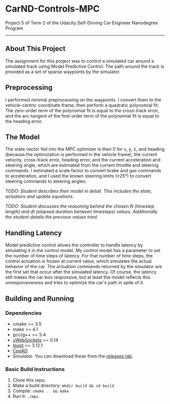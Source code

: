 CarND-Controls-MPC
==================

Project 5 of Term 2 of the Udacity Self-Driving Car Engineer Nanodegree Program

---

About This Project
------------------

The assignment for this project was to control a simulated car around a simulated track using
Model Predictive Control. The path around the track is provided as a set of sparse waypoints by
the simulator.

Preprocessing
-------------

I performed minimal preprocessing on the waypoints. I convert them to the vehicle-centric coordinate
frame, then perform a quadratic polynomial fit. The zero-order term of the polynomial fit is equal
to the cross-track error, and the arc-tangent of the first-order term of the polynomial fit is
equal to the heading error.

The Model
---------

The state vector fed into the MPC optimizer is then 0 for x, y, z, and heading (because the
optimization is performed in the vehicle frame), the current velocity, cross-track error, heading
error, and the current acceleration and steering angle, which are estimated from the current
throttle and steering commands. I estimated a scale factor to convert brake and gas commands to
acceleration, and I used the known steering limits (±25°) to convert steering commands to steering
angles.

*TODO: Student describes their model in detail. This includes the state, actuators and update equations.*

*TODO: Student discusses the reasoning behind the chosen N (timestep length) and dt (elapsed duration between timesteps) values. Additionally the student details the previous values tried.*

Handling Latency
----------------

Model predictive control allows the controller to handle latency by simulating it in the control
model. My control model has a parameter to set the number of time steps of latency. For that
number of time steps, the control actuation is frozen at current value, which simulates the
actual behavior of the car. The actuation commands returned by the simulator are the first set that
occur after the simulated latency. Of course, the latency still makes the car less responsive,
but at least the model reflects this unresponsiveness and tries to optimize the car's path in
spite of it.

Building and Running
--------------------

### Dependencies

* cmake >= 3.5
* make >= 4.1
* gcc/g++ >= 5.4
* [uWebSockets](https://github.com/uWebSockets/uWebSockets) == 0.14
* [Ipopt](https://projects.coin-or.org/Ipopt) >= 3.12.1
* [CppAD](https://www.coin-or.org/CppAD/)
* Simulator. You can download these from the [releases tab](https://github.com/udacity/CarND-MPC-Project/releases).

### Basic Build Instructions

1. Clone this repo.
2. Make a build directory: `mkdir build && cd build`
3. Compile: `cmake .. && make`
4. Run it: `./mpc`.

